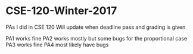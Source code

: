 # CSE-120-Winter-2017
PAs I did in CSE 120
Will update when deadline pass and grading is given

PA1 works fine
PA2 works mostly but some bugs for the proportional case
PA3 works fine
PA4 most likely have bugs
